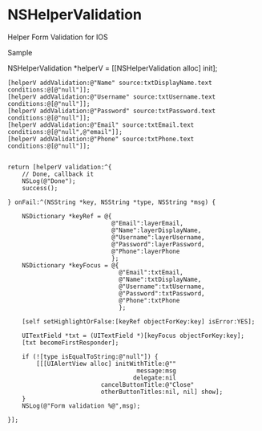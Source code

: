# NSHelperValidation
Helper Form Validation for IOS 


Sample

NSHelperValidation *helperV = [[NSHelperValidation alloc] init];
    
    
    [helperV addValidation:@"Name" source:txtDisplayName.text conditions:@[@"null"]];
    [helperV addValidation:@"Username" source:txtUsername.text conditions:@[@"null"]];
    [helperV addValidation:@"Password" source:txtPassword.text conditions:@[@"null"]];
    [helperV addValidation:@"Email" source:txtEmail.text conditions:@[@"null",@"email"]];
    [helperV addValidation:@"Phone" source:txtPhone.text conditions:@[@"null"]];
    
    
    return [helperV validation:^{
        // Done, callback it
        NSLog(@"Done");
        success();
        
    } onFail:^(NSString *key, NSString *type, NSString *msg) {
        
        NSDictionary *keyRef = @{
                                 @"Email":layerEmail,
                                 @"Name":layerDisplayName,
                                 @"Username":layerUsername,
                                 @"Password":layerPassword,
                                 @"Phone":layerPhone
                                 };
        NSDictionary *keyFocus = @{
                                   @"Email":txtEmail,
                                   @"Name":txtDisplayName,
                                   @"Username":txtUsername,
                                   @"Password":txtPassword,
                                   @"Phone":txtPhone
                                   };
        
        [self setHighlightOrFalse:[keyRef objectForKey:key] isError:YES];
        
        UITextField *txt = (UITextField *)[keyFocus objectForKey:key];
        [txt becomeFirstResponder];
        
        if (![type isEqualToString:@"null"]) {
            [[[UIAlertView alloc] initWithTitle:@""
                                        message:msg
                                       delegate:nil
                              cancelButtonTitle:@"Close"
                              otherButtonTitles:nil, nil] show];
        }
        NSLog(@"Form validation %@",msg);
        
    }];
